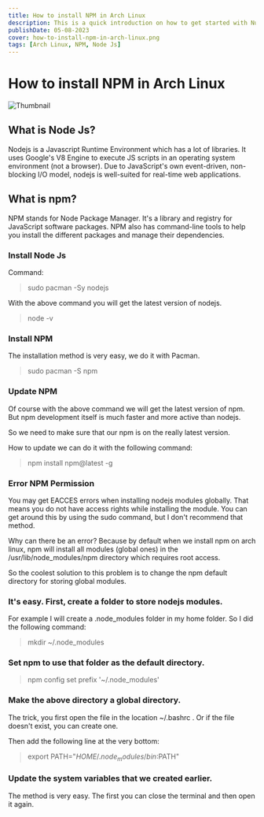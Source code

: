 ```yaml
---
title: How to install NPM in Arch Linux
description: This is a quick introduction on how to get started with Nuxt 3.
publishDate: 05-08-2023
cover: how-to-install-npm-in-arch-linux.png
tags: [Arch Linux, NPM, Node Js]
---
```


# How to install NPM in Arch Linux

![Thumbnail](/images/blog/how-to-install-npm-in-arch-linux.png)

## What is Node Js?

Nodejs is a Javascript Runtime Environment which has a lot of libraries. It uses Google's V8 Engine to execute JS scripts in an operating system environment (not a browser). Due to JavaScript's own event-driven, non-blocking I/O model, nodejs is well-suited for real-time web applications.

## What is npm?

NPM stands for Node Package Manager. It's a library and registry for JavaScript software packages. NPM also has command-line tools to help you install the different packages and manage their dependencies.

### Install Node Js

Command:

> sudo pacman -Sy nodejs

With the above command you will get the latest version of nodejs.

> node -v

### Install NPM

The installation method is very easy, we do it with Pacman.

> sudo pacman -S npm

### Update NPM

Of course with the above command we will get the latest version of npm. But npm development itself is much faster and more active than nodejs. 

So we need to make sure that our npm is on the really latest version.

How to update we can do it with the following command:

> npm install npm@latest -g

### Error NPM Permission

You may get EACCES errors when installing nodejs modules globally. That means you do not have access rights while installing the module. You can get around this by using the sudo command, but I don't recommend that method.

Why can there be an error? Because by default when we install npm on arch linux, npm will install all modules (global ones) in the /usr/lib/node_modules/npm directory which requires root access. 

So the coolest solution to this problem is to change the npm default directory for storing global modules.

### It's easy. First, create a folder to store nodejs modules.

For example I will create a .node_modules folder in my home folder. So I did the following command:

> mkdir ~/.node_modules

### Set npm to use that folder as the default directory.

> npm config set prefix '~/.node_modules'

### Make the above directory a global directory.

The trick, you first open the file in the location ~/.bashrc . Or if the file doesn't exist, you can create one.

Then add the following line at the very bottom:

> export PATH="$HOME/.node_modules/bin:$PATH"

### Update the system variables that we created earlier.

The method is very easy. The first you can close the terminal and then open it again.
